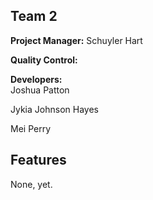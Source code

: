 ## Team 2
**Project Manager:** 
Schuyler Hart

**Quality Control:**  

**Developers:**  
Joshua Patton

Jykia Johnson Hayes

Mei Perry
## Features
None, yet.
